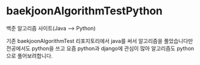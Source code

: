 # baekjoonAlgorithmTestPython

백준 알고리즘 사이트(Java --> Python)

기존 baekjoonAlgorithmTest 리포지토리에서 java를 써서 알고리즘을 풀었습니다만     
전공에서도 python을 쓰고 요즘 python과 django에 관심이 많아 알고리즘도 python으로 풀어보려합니다.    
